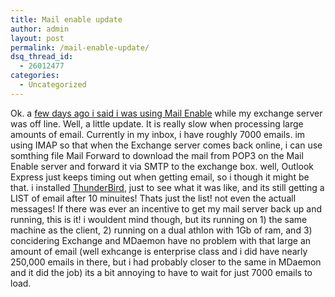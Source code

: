 ```yaml
---
title: Mail enable update
author: admin
layout: post
permalink: /mail-enable-update/
dsq_thread_id:
  - 26012477
categories:
  - Uncategorized
---
```

Ok. a [few days ago i said i was using Mail Enable][1] while my exchange server was off line. Well, a little update. It is really slow when processing large amounts of email. Currently in my inbox, i have roughly 7000 emails. im using IMAP so that when the&nbsp;Exchange server comes back online, i can use somthing file Mail Forward to download the mail from POP3 on the Mail Enable server and forward it via SMTP to the exchange box. well, Outlook Express just keeps timing out when getting email, so i though it might be that. i installed [ThunderBird][2], just to see what it was like, and its still getting a LIST of email after 10 minuites! Thats just the list! not even the actuall messages! If there was ever an incentive to get my mail server back up and running, this is it! i wouldent mind though, but its running on 1) the same machine as the client, 2) running on a dual athlon with 1Gb of ram, and 3) concidering Exchange and MDaemon have no problem with that large an amount of email (well exhcange is enterprise class and i did have nearly 250,000 emails in there, but i had probably closer to the same in MDaemon and it did the job) its a bit annoying to have to wait for just 7000 emails to load.

 [1]: http://blog.lotas-smartman.net/archive/2005/02/07/10962.aspx
 [2]: http://www.mozilla.org/products/thunderbird/